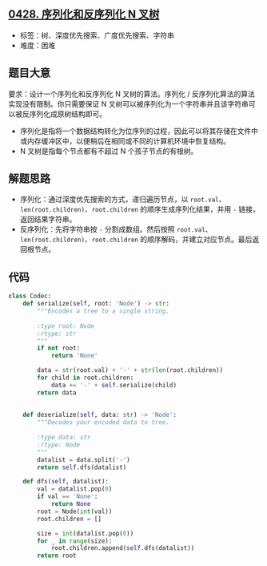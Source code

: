 ## [0428. 序列化和反序列化 N 叉树](https://leetcode-cn.com/problems/serialize-and-deserialize-n-ary-tree/)

- 标签：树、深度优先搜索、广度优先搜索、字符串
- 难度：困难

## 题目大意

要求：设计一个序列化和反序列化 N 叉树的算法。序列化 / 反序列化算法的算法实现没有限制。你只需要保证 N 叉树可以被序列化为一个字符串并且该字符串可以被反序列化成原树结构即可。

- 序列化是指将一个数据结构转化为位序列的过程，因此可以将其存储在文件中或内存缓冲区中，以便稍后在相同或不同的计算机环境中恢复结构。
- N 叉树是指每个节点都有不超过 N 个孩子节点的有根树。

## 解题思路

- 序列化：通过深度优先搜索的方式，递归遍历节点，以 `root.val`、`len(root.children)`、`root.children` 的顺序生成序列化结果，并用 `-` 链接，返回结果字符串。
- 反序列化：先将字符串按 `-` 分割成数组。然后按照 `root.val`、`len(root.children)`、`root.children` 的顺序解码，并建立对应节点。最后返回根节点。



## 代码

```Python
class Codec:
    def serialize(self, root: 'Node') -> str:
        """Encodes a tree to a single string.
        
        :type root: Node
        :rtype: str
        """
        if not root:
            return 'None'

        data = str(root.val) + '-' + str(len(root.children))
        for child in root.children:
            data += '-' + self.serialize(child)
        return data
        
    
    def deserialize(self, data: str) -> 'Node':
        """Decodes your encoded data to tree.
        
        :type data: str
        :rtype: Node
        """
        datalist = data.split('-')
        return self.dfs(datalist)

    def dfs(self, datalist):
        val = datalist.pop(0)
        if val == 'None':
            return None
        root = Node(int(val))
        root.children = []

        size = int(datalist.pop(0))
        for _ in range(size):
            root.children.append(self.dfs(datalist))
        return root
```

